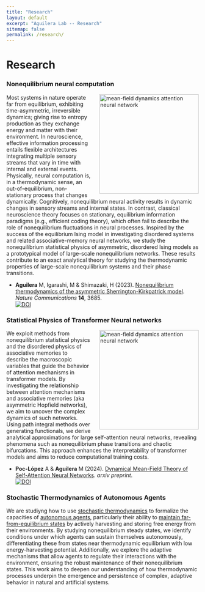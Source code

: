 ```yaml
---
title: "Research"
layout: default
excerpt: "Aguilera Lab -- Research"
sitemap: false
permalink: /research/
---
```


# Research


### Nonequilibrium neural computation

<img class="card-img" src="https://lab.maguilera.net/images/research/entropy_production.png" width="260" style="padding-left: 20px" alt="mean-field dynamics attention neural network" align="right" />


Most systems in nature operate far from equilibrium, exhibiting time-asymmetric, irreversible dynamics; giving rise to entropy production as they exchange energy and matter with their environment. In neuroscience, effective information processing entails flexible architectures integrating multiple sensory streams that vary in time with internal and external events. Physically, neural computation is, in a thermodynamic sense, an out-of-equilibrium, non-stationary process that changes dynamically. Cognitively, nonequilibrium neural activity results in dynamic changes in sensory streams and internal states. In contrast, classical neuroscience theory focuses on stationary, equilibrium information paradigms (e.g., efficient coding theory), which often fail to describe the role of nonequilibrium fluctuations in neural processes. Inspired by the success of the equilibrium Ising model in investigating disordered systems and related associative-memory neural networks, we study the nonequilibrium statistical physics of asymmetric, disordered Ising models as a prototypical model of large-scale nonequilibrium networks. These results contribute to an exact analytical theory for studying the thermodynamic properties of large-scale nonequilibrium systems and their phase transitions. 

* **Aguilera** M, Igarashi, M & Shimazaki, H (2023). [Nonequilibrium thermodynamics of the asymmetric Sherrington-Kirkpatrick model](https://www.nature.com/articles/s41467-023-39107-y). _Nature Communications_ **14**, 3685.\
[![DOI](https://img.shields.io/badge/DOI-10.1038/s41467--023--39107--y-lightgreen.svg)](https://doi.org/10.1038/s41467-023-39107-y)

### Statistical Physics of Transformer Neural networks

<img class="card-img" src="https://lab.maguilera.net/images/research/attractor_attention.png" width="260" style="padding-left: 20px" alt="mean-field dynamics attention neural network" align="right" />

We exploit methods from nonequilibrium statistical physics and the disordered physics of associative memories to describe the macroscopic variables that guide the behavior of attention mechanisms in transformer models. By investigating the relationship between attention mechanisms and associative memories (aka asymmetric Hopfield networks), we aim to uncover the complex dynamics of such networks. Using path integral methods over generating functionals, we derive analytical approximations for large self-attention neural networks, revealing phenomena such as nonequilibrium phase transitions and chaotic bifurcations. This approach enhances the interpretability of transformer models and aims to reduce computational training costs.

* **Poc-López** A & **Aguilera** M (2024). [Dynamical Mean-Field Theory of Self-Attention Neural Networks](https://arxiv.org/abs/2406.07247). _arxiv preprint_.\
[![DOI](https://img.shields.io/badge/DOI-10.48550/arXiv.2406.07247--y-lightgreen.svg)](https://doi.org/10.48550/arXiv.2406.07247)

### Stochastic Thermodynamics of Autonomous Agents

We are studiyng how to use [stochastic thermodynamics](https://en.wikipedia.org/wiki/Stochastic_thermodynamics) to formalize the capacities of [autonomous agents](https://journals.sagepub.com/doi/10.1177/1059712309343819), particularly their ability to [maintain far-from-equilibrium states](https://www.lehigh.edu/~mhb0/autfuncrep.html) by actively harvesting and storing free energy from their environments. By studying nonequilibrium steady states, we identify conditions under which agents can sustain themselves autonomously, differentiating these from states near thermodynamic equilibrium with low energy-harvesting potential. Additionally, we explore the adaptive mechanisms that allow agents to regulate their interactions with the environment, ensuring the robust maintenance of their nonequilibrium states. This work aims to deepen our understanding of how thermodynamic processes underpin the emergence and persistence of complex, adaptive behavior in natural and artificial systems.


